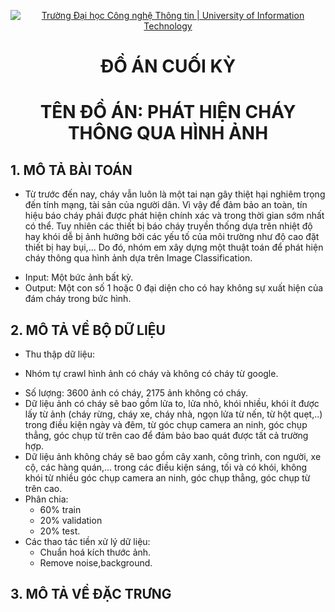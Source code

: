 <!-- Banner -->
<p align="center">
  <a href="https://www.uit.edu.vn/" title="Trường Đại học Công nghệ Thông tin" style="border: none;">
    <img src="https://i.imgur.com/WmMnSRt.png" alt="Trường Đại học Công nghệ Thông tin | University of Information Technology">
  </a>
</p>

<!-- Title -->
<h1 align="center"><b>ĐỒ ÁN CUỐI KỲ</b></h1>
<h1 align="center"><b>TÊN ĐỒ ÁN: PHÁT HIỆN CHÁY THÔNG QUA HÌNH ẢNH</b></h1>

## 1. MÔ TẢ BÀI TOÁN
- Từ trước đến nay, cháy vẫn luôn là một tai nạn gây thiệt hại nghiêm trọng đến tính mạng, tài sản của người dân. Vì vậy để đảm bảo an toàn, tín hiệu báo cháy phải được phát hiện chính xác và trong thời gian sớm nhất có thể. Tuy nhiên các thiết bị báo cháy truyền thống dựa trên nhiệt độ hay khói dễ bị ảnh hưởng bởi các yếu tố của môi trường như độ cao đặt thiết bị hay bụi,... Do đó, nhóm em xây dựng một thuật toán để phát hiện cháy thông qua hình ảnh dựa trên Image Classification.
* Input: Một bức ảnh bất kỳ.
* Output: Một con số 1 hoặc 0 đại diện cho có hay không sự xuất hiện của đám cháy trong bức hình.
## 2. MÔ TẢ VỀ BỘ DỮ LIỆU
- Thu thập dữ liệu: 
 + Nhóm tự crawl hình ảnh có cháy và không có cháy từ google.
- Số lượng: 3600 ảnh có cháy, 2175 ảnh không có cháy.
- Dữ liệu ảnh có cháy sẽ bao gồm lửa to, lửa nhỏ, khói nhiều, khói ít được lấy từ ảnh (cháy rừng, cháy xe, cháy nhà, ngọn lửa từ nến, từ hột quẹt,..) trong điều kiện ngày và đêm, từ góc chụp camera an ninh, góc chụp thẳng, góc chụp từ trên cao để đảm bảo bao quát được tất cả trường hợp.
- Dữ liệu ảnh không cháy sẽ bao gồm cây xanh, công trình, con người, xe cộ, các hàng quán,... trong các điều kiện sáng, tối và có khói, không khói từ nhiều góc chụp camera an ninh, góc chụp thẳng, góc chụp từ trên cao.
- Phân chia: 
  + 60% train
  + 20% validation
  + 20% test.
- Các thao tác tiền xử lý dữ liệu:
  + Chuẩn hoá kích thước ảnh.
  + Remove noise,background.
  
 ## 3. MÔ TẢ VỀ ĐẶC TRƯNG

